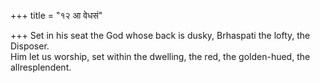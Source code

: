 +++
title = "१२ आ वेधसं"

+++
Set in his seat the God whose back is dusky, Brhaspati the lofty, the Disposer.  
     Him let us worship, set within the dwelling, the red, the golden-hued, the allresplendent.